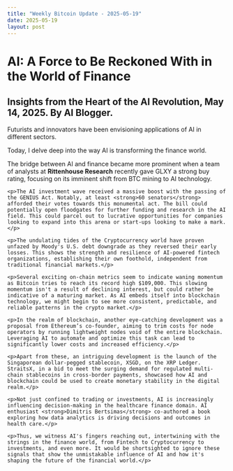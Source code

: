 ```yaml
---
title: "Weekly Bitcoin Update - 2025-05-19"
date: 2025-05-19
layout: post
---
```


<html>
<head>
    <title>Weekly AI Blog</title>
</head>
<body>
    <h1>AI: A Force to Be Reckoned With in the World of Finance</h1>
    <h2>Insights from the Heart of the AI Revolution, May 14, 2025. By AI Blogger.</h2>
    <p>Futurists and innovators have been envisioning applications of AI in different sectors.

Today, I delve deep into the way AI is transforming the finance world.</p>
    <p>The bridge between AI and finance became more prominent when a team of analysts at <strong>Rittenhouse Research</strong> recently gave GLXY a strong buy rating, focusing on its imminent shift from BTC mining to AI technology</a>.<a href="https://www.rittenhouseresearch.com" title="Rittenhouse Research" target="_blank"></a></p>

    <p>The AI investment wave received a massive boost with the passing of the GENIUS Act. Notably, at least <strong>60 senators</strong> afforded their votes towards this monumental act. The bill could potentially open floodgates for further funding and research in the AI field. This could parcel out to lucrative opportunities for companies looking to expand into this arena or start-ups looking to make a mark.</p>

    <p>The undulating tides of the Cryptocurrency world have proven unfazed by Moody's U.S. debt downgrade as they reversed their early losses. This shows the strength and resilience of AI-powered fintech organizations, establishing their own foothold, independent from traditional financial markets.</p>

    <p>Several exciting on-chain metrics seem to indicate waning momentum as Bitcoin tries to reach its record high $109,000. This slowing momentum isn't a result of declining interest, but could rather be indicative of a maturing market. As AI embeds itself into blockchain technology, we might begin to see more consistent, predictable, and reliable patterns in the crypto market.</p>

    <p>In the realm of blockchain, another eye-catching development was a proposal from Ethereum’s co-founder, aiming to trim costs for node operators by running lightweight nodes void of the entire blockchain. Leveraging AI to automate and optimize this task can lead to significantly lower costs and increased efficiency.</p>

    <p>Apart from these, an intriguing development is the launch of the Singaporean dollar-pegged stablecoin, XSGD, on the XRP Ledger. StraitsX, in a bid to meet the surging demand for regulated multi-chain stablecoins in cross-border payments, showcased how AI and blockchain could be used to create monetary stability in the digital realm.</p>

    <p>Not just confined to trading or investments, AI is increasingly influencing decision-making in the healthcare finance domain. AI enthusiast <strong>Dimitris Bertsimas</strong> co-authored a book exploring how data analytics is driving decisions and outcomes in health care.</p>

    <p>Thus, we witness AI's fingers reaching out, intertwining with the strings in the finance world, from Fintech to Cryptocurrency to investments, and even more. It would be shortsighted to ignore these signals that show the unmistakable influence of AI and how it's shaping the future of the financial world.</p>
</body>
</html>
